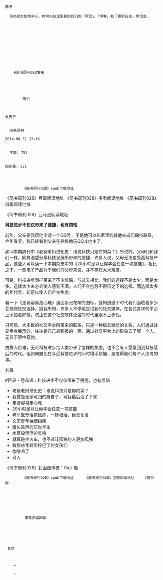 
    
  
    
    

    简书
  
      简书官方信息中心，你可以在这里看到我们的「帮助」，「博客」和「更新日志」等信息。

  
  
    
  
    
      
    


    
      
        #简书周刊028发布
        
          
            
              
            
            简书
        
        
    
    发表于 

    
      简书周刊

    2014-08-31 17:45

    
      字数: 752
    

    阅读量: 321
  


        
            《简书周刊028》epub下载地址

  《简书周刊028》豆瓣阅读地址
  《简书周刊028》多看阅读地址
  《简书周刊028》拇指阅读地址

  《简书周刊028》亚马逊阅读地址
>
  <b>科技进步不仅仅带来了便捷，也有烦恼</b>

  前年，父亲要我帮他申请一个QQ号，于是他可以和家里的其他亲戚们保持联系，今年春节，我已经看到父亲在熟练地玩QQ斗地主了。

  如同本期周刊中《老爸老妈进化史：谁说科技只是你的菜？》所说的，父母们和我们一样，同样渴望分享科技发展所带来的便捷，许多人说，父母无法接受高科技产品，这些人可以读一下本期杂志中的《20小时足以让你学会任意一项技能》，相比之下，一些电子产品对于我们的父母来说，并不存在太大难度。

  可是，科技进步同样带来了不少烦恼，与过去相比，我们的选择不是太少，而是太多。选择太少未必会使人感到不满，人们不会抱怨不得已之下的选择。而选择太多的年代里，却足以使人们产生焦虑。

  看一下《走肾容易走心难》里面那张花哨的图标，就知道这个时代我们面临着多少互联网社交选择，据我所知，许多人不停地尝试新的社交媒体，在各式各样的平台上添加着好友，防止在这个社交软件泛滥的时代里跟不上步伐。

  只可惜，大多数的社交平台所带来的联系，只是一种极其微弱的关系，人们通过社交平台展示的，往往是自己最积极的一面，通过社交平台上的形象去了解一个人，无异于管中窥豹。

  由奢入俭难，无论科技进步给人类带来了怎样的焦虑，也不会有人愿意回到科技落后的时代。但如何避免在享受科技进步的同时增添烦恼，是值得我们每个人思考的事。

  刘淼

#目录  - 卷首语：科技进步不仅仅带来了便捷，也有烦恼

  - 老爸老妈进化史：谁说科技只是你的菜？
  - 我曾是无家可归的瘾君子，可我最后活了下来
  - 走肾容易走心难
  - 20小时足以让你学会任意一项技能
  - 老军医专治拖延症，一针根治，绝无复发
  - 文艺青年抽烟指南
  - 罐头笑声的前世今生
  - 水草般漂浮的灵魂
  - 就算是坐火车，也不过让孤独的人更加孤独
  - 致那些年转型拧巴了的女孩们
  - 咖啡冷了
  - 诗人
  



《简书周刊028》封面图作者：Gigi-熊

        
            《简书周刊028》epub下载地址     《简书周刊028》豆瓣阅读地址    《简书周...
      
    
    
      
      
      
          
             推荐拓展阅读
        
      
    
    
      
          
     喜欢

      
      
        +
                  
        +
          
        
      
    
  


